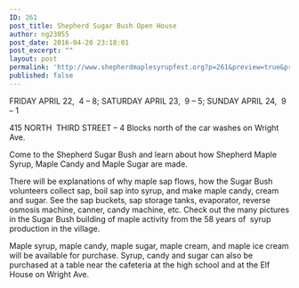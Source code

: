 ```yaml
---
ID: 261
post_title: Shepherd Sugar Bush Open House
author: ng23055
post_date: 2016-04-20 23:18:01
post_excerpt: ""
layout: post
permalink: 'http://www.shepherdmaplesyrupfest.org?p=261&preview=true&preview_id=261'
published: false
---
```

FRIDAY APRIL 22,  4 – 8; SATURDAY APRIL 23,  9 – 5; SUNDAY APRIL 24,  9 – 1

415 NORTH  THIRD STREET – 4 Blocks north of the car washes on Wright Ave.

Come to the Shepherd Sugar Bush and learn about how Shepherd Maple Syrup, Maple Candy and Maple Sugar are made.<!--more-->

There will be explanations of why maple sap flows, how the Sugar Bush volunteers collect sap, boil sap into syrup, and make maple candy, cream and sugar. See the sap buckets, sap storage tanks, evaporator, reverse osmosis machine, canner, candy machine, etc. Check out the many pictures in the Sugar Bush building of maple activity from the 58 years of  syrup production in the village.

<p id="h.gjdgxs">Maple syrup, maple candy, maple sugar, maple cream, and maple ice cream will be available for purchase. Syrup, candy and sugar can also be purchased at a table near the cafeteria at the high school and at the Elf House on Wright Ave.</p>

&nbsp;